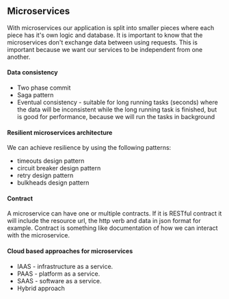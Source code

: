 ## Microservices

With microservices our application is split into smaller pieces where each piece has it's own logic and database. It is important to know that the microservices don't exchange data between using requests. This is important because we want our services to be independent from one another.

#### Data consistency

- Two phase commit
- Saga pattern
- Eventual consistency - suitable for long running tasks (seconds) where the data will be inconsistent while the long running task is finished, but is good for performance, because we will run the tasks in background

#### Resilient microservices architecture

We can achieve resilience by using the following patterns:

- timeouts design pattern
- circuit breaker design pattern
- retry design pattern
- bulkheads design pattern

#### Contract

A microservice can have one or multiple contracts. If it is RESTful contract it will include the resource url, the http verb and data in json format for example. Contract is something like documentation of how we can interact with the microservice.

#### Cloud based approaches for microservices

- IAAS - infrastructure as a service.
- PAAS - platform as a service.
- SAAS - software as a service.
- Hybrid approach
